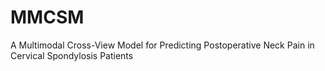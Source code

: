 # MMCSM
A Multimodal Cross-View Model for Predicting  Postoperative Neck Pain in Cervical Spondylosis  Patients
